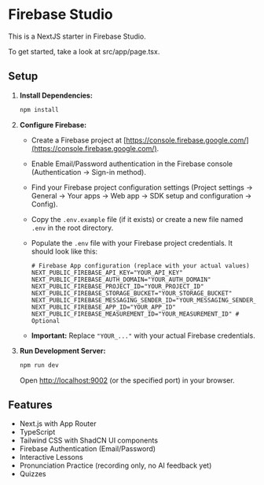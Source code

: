 # Firebase Studio

This is a NextJS starter in Firebase Studio.

To get started, take a look at src/app/page.tsx.

## Setup

1.  **Install Dependencies:**
    ```bash
    npm install
    ```

2.  **Configure Firebase:**
    *   Create a Firebase project at [https://console.firebase.google.com/](https://console.firebase.google.com/).
    *   Enable Email/Password authentication in the Firebase console (Authentication -> Sign-in method).
    *   Find your Firebase project configuration settings (Project settings -> General -> Your apps -> Web app -> SDK setup and configuration -> Config).
    *   Copy the `.env.example` file (if it exists) or create a new file named `.env` in the root directory.
    *   Populate the `.env` file with your Firebase project credentials. It should look like this:

        ```dotenv
        # Firebase App configuration (replace with your actual values)
        NEXT_PUBLIC_FIREBASE_API_KEY="YOUR_API_KEY"
        NEXT_PUBLIC_FIREBASE_AUTH_DOMAIN="YOUR_AUTH_DOMAIN"
        NEXT_PUBLIC_FIREBASE_PROJECT_ID="YOUR_PROJECT_ID"
        NEXT_PUBLIC_FIREBASE_STORAGE_BUCKET="YOUR_STORAGE_BUCKET"
        NEXT_PUBLIC_FIREBASE_MESSAGING_SENDER_ID="YOUR_MESSAGING_SENDER_ID"
        NEXT_PUBLIC_FIREBASE_APP_ID="YOUR_APP_ID"
        NEXT_PUBLIC_FIREBASE_MEASUREMENT_ID="YOUR_MEASUREMENT_ID" # Optional
        ```
    *   **Important:** Replace `"YOUR_..."` with your actual Firebase credentials.

3.  **Run Development Server:**
    ```bash
    npm run dev
    ```

    Open [http://localhost:9002](http://localhost:9002) (or the specified port) in your browser.

## Features

*   Next.js with App Router
*   TypeScript
*   Tailwind CSS with ShadCN UI components
*   Firebase Authentication (Email/Password)
*   Interactive Lessons
*   Pronunciation Practice (recording only, no AI feedback yet)
*   Quizzes

